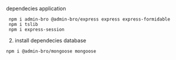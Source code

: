 dependecies application

```
 npm i admin-bro @admin-bro/express express express-formidable
 npm i tslib
 npm i express-session
```

2. install dependecies database

```sh
npm i @admin-bro/mongoose mongoose
```
